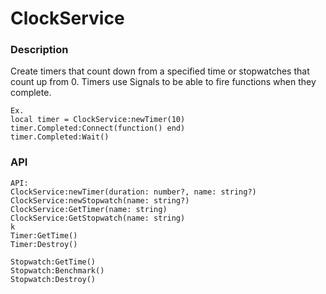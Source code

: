 # ClockService

### Description

Create timers that count down from a specified time or stopwatches that count up from 0.
Timers use Signals to be able to fire functions when they complete.
	
	Ex.
	local timer = ClockService:newTimer(10)
	timer.Completed:Connect(function() end)
	timer.Completed:Wait()

### API

	API:
	ClockService:newTimer(duration: number?, name: string?)
	ClockService:newStopwatch(name: string?)
	ClockService:GetTimer(name: string)
	ClockService:GetStopwatch(name: string)
	k
	Timer:GetTime()
	Timer:Destroy()
	
	Stopwatch:GetTime()
	Stopwatch:Benchmark()
	Stopwatch:Destroy()